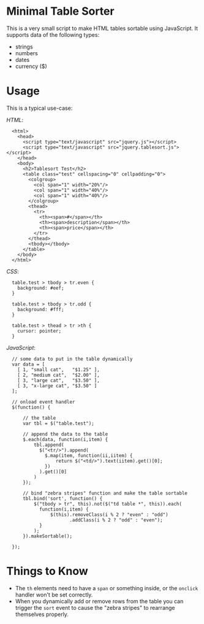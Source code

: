 Minimal Table Sorter
====================

This is a very small script to make HTML tables sortable using JavaScript. It
supports data of the following types:

  * strings
  * numbers
  * dates
  * currency ($)

Usage
=====

This is a typical use-case:

_HTML_:

      <html>
        <head>
          <script type="text/javascript" src="jquery.js"></script>
          <script type="text/javascript" src="jquery.tablesort.js"></script>
        </head>
        <body>
          <h2>Tablesort Test</h2>
          <table class="test" cellspacing="0" cellpadding="0">
            <colgroup>
              <col span="1" width="20%"/>
              <col span="1" width="40%"/>
              <col span="1" width="40%"/>
            </colgroup>
            <thead>
              <tr>
                <th><span>#</span></th>
                <th><span>description</span></th>
                <th><span>price</span></th>
              </tr>
            </thead>
            <tbody></tbody>
          </table>
        </body>
      </html>

_CSS_:

      table.test > tbody > tr.even {
        background: #eef;
      }

      table.test > tbody > tr.odd {
        background: #fff;
      }

      table.test > thead > tr >th {
        cursor: pointer;
      }

_JavaScript_:

      // some data to put in the table dynamically
      var data = [
        [ 1, "small cat",   "$1.25" ],
        [ 2, "medium cat",  "$2.00" ],
        [ 3, "large cat",   "$3.50" ],
        [ 3, "x-large cat", "$3.50" ]
      ];

      // onload event handler
      $(function() {

          // the table
          var tbl = $("table.test");

          // append the data to the table
          $.each(data, function(i,item) {
              tbl.append(
                $("<tr/>").append(
                  $.map(item, function(ii,iitem) {
                      return $("<td/>").text(iitem).get()[0];
                  })
                ).get()[0]
              )
          });

          // bind "zebra stripes" function and make the table sortable
          tbl.bind('sort', function() {
              $("tbody > tr", this).not($("td table *", this)).each(
                function(i,item) {
                    $(this).removeClass(i % 2 ? "even" : "odd")
                           .addClass(i % 2 ? "odd" : "even");
                }
              );
          }).makeSortable();

      });

Things to Know
==============

  * The `th` elements need to have a `span` or something inside, or the
    `onclick` handler won't be set correctly.
  * When you dynamically add or remove rows from the table you can trigger 
    the `sort` event to cause the "zebra stripes" to rearrange themselves
    properly.
